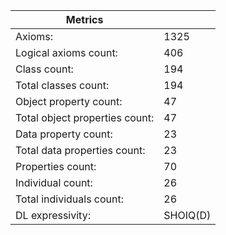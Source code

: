 | Metrics                        |          |
|--------------------------------|----------|
| Axioms:                        | 1325     |
| Logical axioms count:          | 406      |
| Class count:                   | 194      |
| Total classes count:           | 194      |
| Object property count:         | 47       |
| Total object properties count: | 47       |
| Data property count:           | 23       |
| Total data properties count:   | 23       |
| Properties count:              | 70       |
| Individual count:              | 26       |
| Total individuals count:       | 26       |
| DL expressivity:               | SHOIQ(D) |

